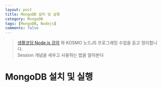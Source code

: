 ```yaml
---
layout: post
title: MongoDB 설치 및 실행
category: MongoDB
tags: [MongoDB, Nodejs]
comments: false
---
```


> [생활코딩 Node.js 강의](https://www.inflearn.com/course/nodejs-%EA%B0%95%EC%A2%8C-%EC%83%9D%ED%99%9C%EC%BD%94%EB%94%A9#) 와 KOSMO 노드JS 프로그래밍 수업을 듣고 정리합니다.  
> Session 개념을 세우고 사용하는 법을 알아본다  

# MongoDB 설치 및 실행
